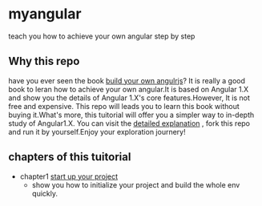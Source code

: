 # myangular
teach you how to achieve your own  angular step by step
##  Why this repo
have you ever seen the book [build your own angulrjs](http://www.teropa.info/build-your-own-angular/)? It is really a good book to leran how to achieve your own angular.It is based on Angular 1.X and show you the details of Angular 1.X's core features.However, It is not free and expensive. This repo will leads you to learn this book without buying it.What's more, this tuitorial will offer you a simpler way to in-depth study of Angular1.X. You can visit the [detailed explanation](http://www.cnblogs.com/myzhibie/) , fork this repo and run it by yourself.Enjoy your exploration journery!
## chapters of this tuitorial
* chapter1 [start up your project](http://www.cnblogs.com/myzhibie/)  
  * show you how to initialize your project and build the whole env quickly. 
